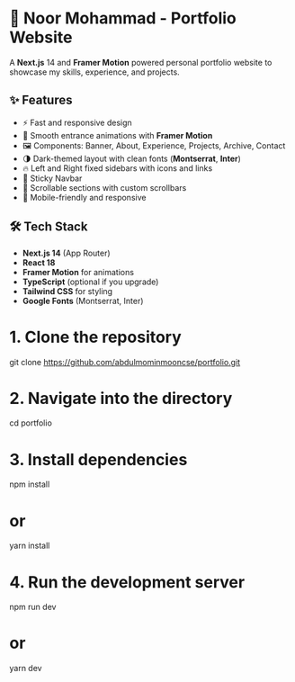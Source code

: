 # 🌟 Noor Mohammad - Portfolio Website

A **Next.js** 14 and **Framer Motion** powered personal portfolio website to showcase my skills, experience, and projects.



## ✨ Features

- ⚡ Fast and responsive design
- 🎨 Smooth entrance animations with **Framer Motion**
- 🖼️ Components: Banner, About, Experience, Projects, Archive, Contact
- 🌗 Dark-themed layout with clean fonts (**Montserrat**, **Inter**)
- 🔥 Left and Right fixed sidebars with icons and links
- 🧭 Sticky Navbar
- 📜 Scrollable sections with custom scrollbars
- 📱 Mobile-friendly and responsive



## 🛠️ Tech Stack

- **Next.js 14** (App Router)
- **React 18**
- **Framer Motion** for animations
- **TypeScript** (optional if you upgrade)
- **Tailwind CSS** for styling
- **Google Fonts** (Montserrat, Inter)

# 1. Clone the repository
git clone https://github.com/abdulmominmooncse/portfolio.git

# 2. Navigate into the directory
cd portfolio

# 3. Install dependencies
npm install
# or
yarn install

# 4. Run the development server
npm run dev
# or
yarn dev

